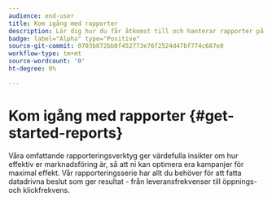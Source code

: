 ```yaml
---
audience: end-user
title: Kom igång med rapporter
description: Lär dig hur du får åtkomst till och hanterar rapporter på Campaign Web
badge: label="Alpha" type="Positive"
source-git-commit: 0703b872bb8f452773e76f2524d47bf774c687e0
workflow-type: tm+mt
source-wordcount: '0'
ht-degree: 0%

---
```


# Kom igång med rapporter {#get-started-reports}

Våra omfattande rapporteringsverktyg ger värdefulla insikter om hur effektiv er marknadsföring är, så att ni kan optimera era kampanjer för maximal effekt. Vår rapporteringsserie har allt du behöver för att fatta datadrivna beslut som ger resultat - från leveransfrekvenser till öppnings- och klickfrekvens. &#x200B;